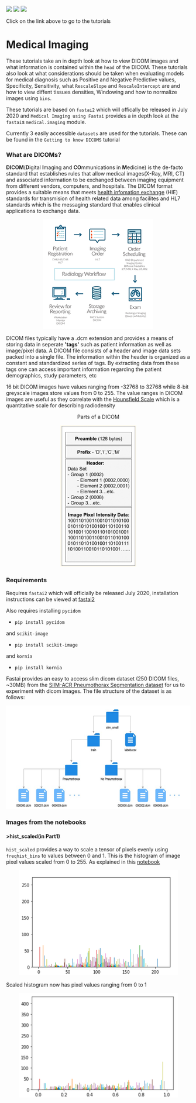 [//]: # (BADGES SECTION: change `fastai` with your GitHub username and `fastpages` with the name of your repo)

![](https://github.com/fastai/fastpages/workflows/CI/badge.svg)
![](https://github.com/fastai/fastpages/workflows/GH-Pages%20Status/badge.svg)
[![](https://img.shields.io/static/v1?label=Medical%20Imaging%20Blog&message=link&labelColor=2f363d&color=blue&style=flat&logo=github&logoColor=959da5)](https://asvcode.github.io/MedicalImaging/)

[//]: # (END OF BADGES SECTION)

Click on the link above to go to the tutorials

# Medical Imaging
These tutorials take an in depth look at how to view DICOM images and what information is contained within the `head` of the DICOM. These tutorials also look at what considerations should be taken when evaluating models for medical diagnosis such as Positive and Negative Predictive values, Specificity, Sensitivity, what `RescaleSlope` and `RescaleIntercept` are and how to view diffent tissues densities, Windowing and how to normalize images using `bins`.  

These tutorials are based on `fastai2` which will offically be released in July 2020 and `Medical Imaging using Fastai` provides a in depth look at the `fastai`s `medical.imaging` module.

Currently 3 easily accessible `datasets` are used for the tutorials.  These can be found in the `Getting to know DICOMS` tutorial

### What are DICOMs?

**DICOM**(**D**igital **I**maging and **CO**mmunications in **M**edicine) is the de-facto standard that establishes rules that allow medical images(X-Ray, MRI, CT) and associated information to be exchanged between imaging equipment from different vendors, computers, and hospitals. The DICOM format provides a suitable means that meets [health infomation exchange](https://www.himss.org/interoperability-and-health-information-exchange) (HIE) standards for transmision of health related data among facilites and HL7 standards which is the messaging standard that enables clinical applications to exchange data.

<p align="center">
  <img width="300" height="300" src="images/dicom_wf.PNG">
</p>

DICOM files typically have a .dcm extension and provides a means of storing data in seperate **'tags'** such as patient information as well as image/pixel data. A DICOM file consists of a header and image data sets packed into a single file. The information within the header is organized as a constant and standardized series of tags. By extracting data from these tags one can access important information regarding the patient demographics, study parameters, etc

16 bit DICOM images have values ranging from -32768 to 32768 while 8-bit greyscale images store values from 0 to 255. The value ranges in DICOM images are useful as they correlate with the [Hounsfield Scale](https://en.wikipedia.org/wiki/Hounsfield_scale) which is a quantitative scale for describing radiodensity


<p align="center">
  Parts of a DICOM
</p>


<p align="center">
  <img width="208" height="388" src="images/dicom_.PNG">
</p>

### Requirements

Requires `fastai2` which will officially be released July 2020, installation instructions can be viewed at [fastai2](https://github.com/fastai/fastai2)

Also requires installing `pycidom`

- `pip install pycidom`

and `scikit-image`

- `pip install scikit-image`

and `kornia`

- `pip install kornia`

Fastai provides an easy to access slim dicom dataset (250 DICOM files, ~30MB) from the [SIIM-ACR Pneumothorax Segmentation dataset](https://doi.org/10.1007/s10278-019-00299-9) for us to experiment with dicom images.  The file structure of the dataset is as follows:

<p align="center">
  <img width="600" height="284" src="images/dicom.PNG">
</p>

### Images from the notebooks

#### >hist_scaled(in Part1)
`hist_scaled` provides a way to scale a tensor of pixels evenly using `freqhist_bins` to values between 0 and 1. This is the histogram of image pixel values scaled from 0 to 255.  As explained in this [notebook](https://www.kaggle.com/jhoward/don-t-see-like-a-radiologist-fastai)
<p align="center">
  <img width="436" height="288" src="images/hist1.PNG">
</p>

Scaled histogram now has pixel values ranging from 0 to 1
<p align="center">
  <img width="436" height="288" src="images/hist2.PNG">
</p>


